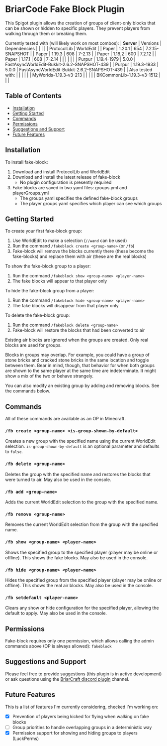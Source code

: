 # BriarCode Fake Block Plugin
This Spigot plugin allows the creation of groups of client-only blocks that can be shown or hidden to specific players.
They prevent players from walking through them or breaking them.

Currently tested with (will likely work on most combos):
| **Server** | Versions | Dependencies | |
|  |  | ProtocolLib | WorldEdit |
| Paper | 1.20.1 | 654 | 7.2.15-SNAPSHOT |
| Paper | 1.19.3 | 608 | 7-2.13 |
| Paper | 1.18.2 | 600 | 7.2.12 |
| Paper | 1.17.1 | 608 | 7-2.14 |
| | | | |
| Purpur | 1.19.4-1979 | 5.0.0 | FastAsyncWorldEdit-Bukkit-2.6.2-SNAPSHOT-439 |
| Purpur | 1.19.3-1933 | 5.0.0 | FastAsyncWorldEdit-Bukkit-2.6.2-SNAPSHOT-439 |
| Also tested with: | | | |
| | MyWorlds-1.19.3-v3-213 | | |
| | BKCommonLib-1.19.3-v3-1512 | | |

## Table of Contents
* [Installation](#installation)
* [Getting Started](#getting-started)
* [Commands](#commands)
* [Permissions](#permissions)
* [Suggestions and Support](#suggestions-and-support)
* [Future Features](#future-features)

## Installation
To install fake-block:
1. Download and install ProtocolLib and WorldEdit
2. Download and install the latest release of fake-block
    * No plugin configuration is presently required
3. Fake blocks are saved in two yaml files: groups.yml and playerGroups.yml
    * The groups yaml specifies the defined fake-block groups
    * The player groups yaml specifies which player can see which groups

## Getting Started
To create your first fake-block group:
1. Use WorldEdit to make a selection (`//wand` can be used)
2. Run the command `/fakeblock create <group-name>` (or `/fb`)
3. Fake-block will remove the blocks currently there (these become the fake-blocks) and replace them with air (these are the real blocks)

To show the fake-block group to a player:
1. Run the command `/fakeblock show <group-name> <player-name>`
2. The fake blocks will appear to that player only

To hide the fake-block group from a player:
1. Run the command `/fakeblock hide <group-name> <player-name>`
2. The fake blocks will disappear from that player only

To delete the fake-block group:
1. Run the command `/fakeblock delete <group-name>`
2. Fake-block will restore the blocks that had been converted to air

Existing air blocks are ignored when the groups are created. Only real blocks are used for groups.

Blocks in groups may overlap. For example, you could have a group of stone bricks and cracked stone bricks in the same
location and toggle between them. Bear in mind, though, that behavior for when both groups are shown to the same player
at the same time are indeterminate. It might show a mix of the two or behave strangely.

You can also modify an existing group by adding and removing blocks. See the commands below.

## Commands
All of these commands are available as an OP in Minecraft.

### `/fb create <group-name> <is-group-shown-by-default>`
Creates a new group with the specified name using the current WorldEdit selection. `is-group-shown-by-default` is an
optional parameter and defaults to `false`.

### `/fb delete <group-name>`
Deletes the group with the specified name and restores the blocks that were turned to air.
May also be used in the console.

### `/fb add <group-name>`
Adds the current WorldEdit selection to the group with the specified name.

### `/fb remove <group-name>`
Removes the current WorldEdit selection from the group with the specified name.

### `/fb show <group-name> <player-name>`
Shows the specified group to the specified player (player may be online or offline). This shows the fake blocks.
May also be used in the console.

### `/fb hide <group-name> <player-name>`
Hides the specified group from the specified player (player may be online or offline). This shows the real air blocks.
May also be used in the console.

### `/fb setdefault <player-name>`
Clears any show or hide configuration for the specified player, allowing the default to apply.
May also be used in the console.

## Permissions
Fake-block requires only one permission, which allows calling the admin commands above (OP is always allowed):
`fakeblock`

## Suggestions and Support
Please feel free to provide suggestions (this plugin is in active development) or ask questions using the [BriarCraft
discord plugin](https://discord.gg/ycwxwQXN74) channel.

## Future Features
This is a list of features I'm currently considering, checked I'm working on:
* [X] Prevention of players being kicked for flying when walking on fake blocks
* [ ] Group priorities to handle overlapping groups in a deterministic way
* [X] Permission support for showing and hiding groups to players (LuckPerms)
